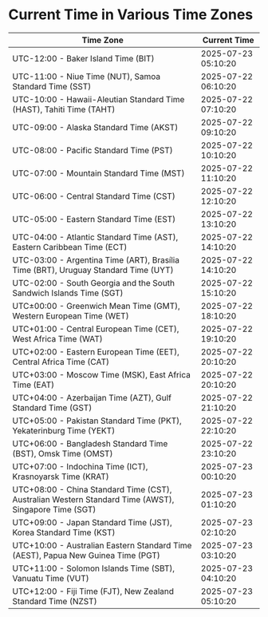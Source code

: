 # Current Time in Various Time Zones

| Time Zone | Current Time |
|-----------|--------------|
| UTC-12:00 - Baker Island Time (BIT) | 2025-07-23 05:10:20 |
| UTC-11:00 - Niue Time (NUT), Samoa Standard Time (SST) | 2025-07-22 06:10:20 |
| UTC-10:00 - Hawaii-Aleutian Standard Time (HAST), Tahiti Time (TAHT) | 2025-07-22 07:10:20 |
| UTC-09:00 - Alaska Standard Time (AKST) | 2025-07-22 09:10:20 |
| UTC-08:00 - Pacific Standard Time (PST) | 2025-07-22 10:10:20 |
| UTC-07:00 - Mountain Standard Time (MST) | 2025-07-22 11:10:20 |
| UTC-06:00 - Central Standard Time (CST) | 2025-07-22 12:10:20 |
| UTC-05:00 - Eastern Standard Time (EST) | 2025-07-22 13:10:20 |
| UTC-04:00 - Atlantic Standard Time (AST), Eastern Caribbean Time (ECT) | 2025-07-22 14:10:20 |
| UTC-03:00 - Argentina Time (ART), Brasília Time (BRT), Uruguay Standard Time (UYT) | 2025-07-22 14:10:20 |
| UTC-02:00 - South Georgia and the South Sandwich Islands Time (SGT) | 2025-07-22 15:10:20 |
| UTC±00:00 - Greenwich Mean Time (GMT), Western European Time (WET) | 2025-07-22 18:10:20 |
| UTC+01:00 - Central European Time (CET), West Africa Time (WAT) | 2025-07-22 19:10:20 |
| UTC+02:00 - Eastern European Time (EET), Central Africa Time (CAT) | 2025-07-22 20:10:20 |
| UTC+03:00 - Moscow Time (MSK), East Africa Time (EAT) | 2025-07-22 20:10:20 |
| UTC+04:00 - Azerbaijan Time (AZT), Gulf Standard Time (GST) | 2025-07-22 21:10:20 |
| UTC+05:00 - Pakistan Standard Time (PKT), Yekaterinburg Time (YEKT) | 2025-07-22 22:10:20 |
| UTC+06:00 - Bangladesh Standard Time (BST), Omsk Time (OMST) | 2025-07-22 23:10:20 |
| UTC+07:00 - Indochina Time (ICT), Krasnoyarsk Time (KRAT) | 2025-07-23 00:10:20 |
| UTC+08:00 - China Standard Time (CST), Australian Western Standard Time (AWST), Singapore Time (SGT) | 2025-07-23 01:10:20 |
| UTC+09:00 - Japan Standard Time (JST), Korea Standard Time (KST) | 2025-07-23 02:10:20 |
| UTC+10:00 - Australian Eastern Standard Time (AEST), Papua New Guinea Time (PGT) | 2025-07-23 03:10:20 |
| UTC+11:00 - Solomon Islands Time (SBT), Vanuatu Time (VUT) | 2025-07-23 04:10:20 |
| UTC+12:00 - Fiji Time (FJT), New Zealand Standard Time (NZST) | 2025-07-23 05:10:20 |
